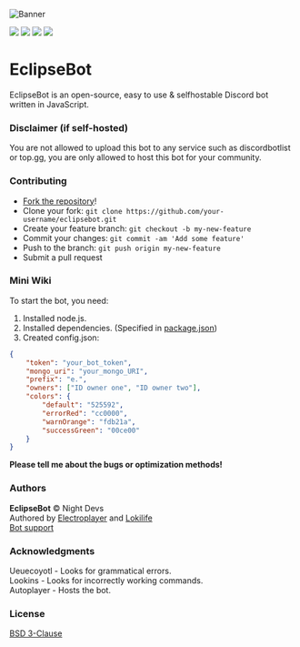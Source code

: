 ![Banner](https://cdn.discordapp.com/attachments/770009538543747084/789787031839965194/banner2.png)
<p align="center">

<a href="https://discord.gg/PHuvYMrvdr"><img src="https://img.shields.io/discord/769184583123730432?color=7289da&logo=discord&logoColor=white"></a>
<img src="https://img.shields.io/badge/made%20by-NightDevs-blue.svg" >
<img src="https://img.shields.io/github/stars/Elektroplayer/eclipsebot.svg?style=flat">
<img src="https://img.shields.io/github/languages/top/Elektroplayer/eclipsebot.svg">
</p>

# EclipseBot
EclipseBot is an open-source, easy to use & selfhostable Discord bot written in JavaScript.

### Disclaimer (if self-hosted)
You are not allowed to upload this bot to any service such as discordbotlist or top.gg, you are only allowed to host this bot for your community.

### Contributing
- [Fork the repository](https://github.com/Elektroplayer/eclipsebot/fork)!
- Clone your fork: `git clone https://github.com/your-username/eclipsebot.git`
- Create your feature branch: `git checkout -b my-new-feature`
- Commit your changes: `git commit -am 'Add some feature'`
- Push to the branch: `git push origin my-new-feature`
- Submit a pull request

### Mini Wiki

To start the bot, you need:
1. Installed node.js.
2. Installed dependencies. (Specified in [package.json](./package.json))
3. Created config.json:
```json
{
    "token": "your_bot_token",
    "mongo_uri": "your_mongo_URI",
    "prefix": "e.",
    "owners": ["ID owner one", "ID owner two"],
    "colors": {
        "default": "525592",
        "errorRed": "cc0000",
        "warnOrange": "fdb21a",
        "successGreen": "00ce00"
    }
}
```

**Please tell me about the bugs or optimization methods!**

### Authors
**EclipseBot** © Night Devs<br>
Authored by [Electroplayer](https://github.com/Elektroplayer) and [Lokilife](https://github.com/Lokilife)<br>
[Bot support](https://discord.gg/PHuvYMrvdr)

### Acknowledgments
Ueuecoyotl - Looks for grammatical errors. <br>
Lookins - Looks for incorrectly working commands.<br>
Autoplayer - Hosts the bot.<br>

### License
[BSD 3-Clause](./LICENSE)

